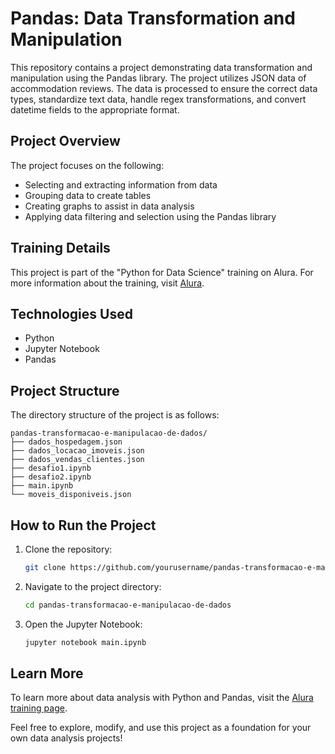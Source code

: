 # Pandas: Data Transformation and Manipulation

This repository contains a project demonstrating data transformation and manipulation using the Pandas library. The project utilizes JSON data of accommodation reviews. The data is processed to ensure the correct data types, standardize text data, handle regex transformations, and convert datetime fields to the appropriate format.

## Project Overview
The project focuses on the following:
- Selecting and extracting information from data
- Grouping data to create tables
- Creating graphs to assist in data analysis
- Applying data filtering and selection using the Pandas library

## Training Details
This project is part of the "Python for Data Science" training on Alura. For more information about the training, visit [Alura](https://cursos.alura.com.br/formacao-data-science-python).

## Technologies Used
- Python
- Jupyter Notebook
- Pandas

## Project Structure
The directory structure of the project is as follows:
```
pandas-transformacao-e-manipulacao-de-dados/
├── dados_hospedagem.json
├── dados_locacao_imoveis.json
├── dados_vendas_clientes.json
├── desafio1.ipynb
├── desafio2.ipynb
├── main.ipynb
└── moveis_disponiveis.json
```

## How to Run the Project
1. Clone the repository:
   ```sh
   git clone https://github.com/yourusername/pandas-transformacao-e-manipulacao-de-dados.git
   ```
2. Navigate to the project directory:
   ```sh
   cd pandas-transformacao-e-manipulacao-de-dados
   ```
3. Open the Jupyter Notebook:
   ```sh
   jupyter notebook main.ipynb
   ```

## Learn More
To learn more about data analysis with Python and Pandas, visit the [Alura training page](https://cursos.alura.com.br/formacao-data-science-python).

Feel free to explore, modify, and use this project as a foundation for your own data analysis projects!
